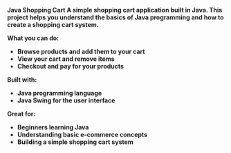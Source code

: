 <b> Java Shopping Cart
A simple shopping cart application built in Java. This project helps you understand the basics of Java programming and how to create a shopping cart system.

What you can do:

- Browse products and add them to your cart
- View your cart and remove items
- Checkout and pay for your products

Built with:

- Java programming language
- Java Swing for the user interface

Great for:

- Beginners learning Java
- Understanding basic e-commerce concepts
- Building a simple shopping cart system
